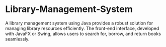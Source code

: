 # Library-Management-System
A library management system using Java provides a robust solution for managing library resources efficiently. The front-end interface, developed with JavaFX or Swing, allows users to search for, borrow, and return books seamlessly.

